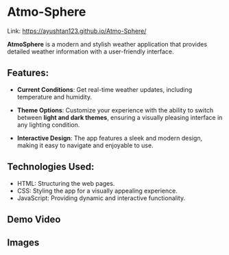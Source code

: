 # Atmo-Sphere

Link: https://ayushtan123.github.io/Atmo-Sphere/

**AtmoSphere** is a modern and stylish weather application that provides detailed weather information with a user-friendly interface.

## Features:
* **Current Conditions**: Get real-time weather updates, including temperature and humidity.

* **Theme Options**: Customize your experience with the ability to switch between **light and dark themes**, ensuring a visually pleasing interface in any lighting condition.

* **Interactive Design**: The app features a sleek and modern design, making it easy to navigate and enjoyable to use.

## Technologies Used:
* HTML: Structuring the web pages.
* CSS: Styling the app for a visually appealing experience.
* JavaScript: Providing dynamic and interactive functionality.

## Demo Video

## Images
